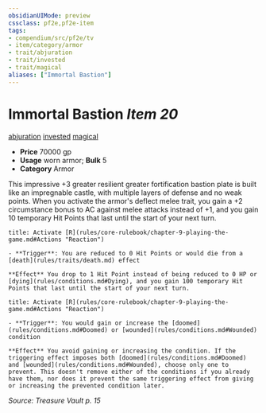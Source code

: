 ```yaml
---
obsidianUIMode: preview
cssclass: pf2e,pf2e-item
tags:
- compendium/src/pf2e/tv
- item/category/armor
- trait/abjuration
- trait/invested
- trait/magical
aliases: ["Immortal Bastion"]
---
```

# Immortal Bastion *Item 20*  
[abjuration](rules/traits/abjuration.md)  [invested](rules/traits/invested.md)  [magical](rules/traits/magical.md)  

- **Price** 70000 gp
- **Usage** worn armor; **Bulk** 5
- **Category** Armor

This impressive +3 greater resilient greater fortification bastion plate is built like an impregnable castle, with multiple layers of defense and no weak points. When you activate the armor's deflect melee trait, you gain a +2 circumstance bonus to AC against melee attacks instead of +1, and you gain 10 temporary Hit Points that last until the start of your next turn.

```ad-embed-ability
title: Activate [R](rules/core-rulebook/chapter-9-playing-the-game.md#Actions "Reaction")

- **Trigger**: You are reduced to 0 Hit Points or would die from a [death](rules/traits/death.md) effect

**Effect** You drop to 1 Hit Point instead of being reduced to 0 HP or [dying](rules/conditions.md#Dying), and you gain 100 temporary Hit Points that last until the start of your next turn.
```

```ad-embed-ability
title: Activate [R](rules/core-rulebook/chapter-9-playing-the-game.md#Actions "Reaction")

- **Trigger**: You would gain or increase the [doomed](rules/conditions.md#Doomed) or [wounded](rules/conditions.md#Wounded) condition

**Effect** You avoid gaining or increasing the condition. If the triggering effect imposes both [doomed](rules/conditions.md#Doomed) and [wounded](rules/conditions.md#Wounded), choose only one to prevent. This doesn't remove either of the conditions if you already have them, nor does it prevent the same triggering effect from giving or increasing the prevented condition later.
```

*Source: Treasure Vault p. 15*
